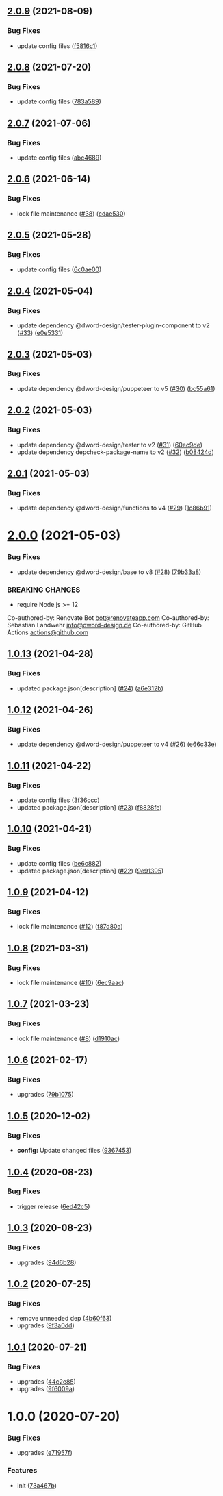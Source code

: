 ## [2.0.9](https://github.com/dword-design/vue-icon/compare/v2.0.8...v2.0.9) (2021-08-09)


### Bug Fixes

* update config files ([f5816c1](https://github.com/dword-design/vue-icon/commit/f5816c18ff39260d41dc4708d807fd8880f3a476))

## [2.0.8](https://github.com/dword-design/vue-icon/compare/v2.0.7...v2.0.8) (2021-07-20)


### Bug Fixes

* update config files ([783a589](https://github.com/dword-design/vue-icon/commit/783a5892fe7c189155c9daef60a2edf6b453da75))

## [2.0.7](https://github.com/dword-design/vue-icon/compare/v2.0.6...v2.0.7) (2021-07-06)


### Bug Fixes

* update config files ([abc4689](https://github.com/dword-design/vue-icon/commit/abc4689ead0ad8701f71fcc04fade86e3a30341d))

## [2.0.6](https://github.com/dword-design/vue-icon/compare/v2.0.5...v2.0.6) (2021-06-14)


### Bug Fixes

* lock file maintenance ([#38](https://github.com/dword-design/vue-icon/issues/38)) ([cdae530](https://github.com/dword-design/vue-icon/commit/cdae53098d783009fdffa2117e723cffbe7019a6))

## [2.0.5](https://github.com/dword-design/vue-icon/compare/v2.0.4...v2.0.5) (2021-05-28)


### Bug Fixes

* update config files ([6c0ae00](https://github.com/dword-design/vue-icon/commit/6c0ae003a168dfa8c58f816c4ba20c6d4d776d0d))

## [2.0.4](https://github.com/dword-design/vue-icon/compare/v2.0.3...v2.0.4) (2021-05-04)


### Bug Fixes

* update dependency @dword-design/tester-plugin-component to v2 ([#33](https://github.com/dword-design/vue-icon/issues/33)) ([e0e5331](https://github.com/dword-design/vue-icon/commit/e0e5331a9a0a0da4aa2e0e8e99774d940b60569e))

## [2.0.3](https://github.com/dword-design/vue-icon/compare/v2.0.2...v2.0.3) (2021-05-03)


### Bug Fixes

* update dependency @dword-design/puppeteer to v5 ([#30](https://github.com/dword-design/vue-icon/issues/30)) ([bc55a61](https://github.com/dword-design/vue-icon/commit/bc55a61ad4ccd0b77367b98361c6f642a75dd983))

## [2.0.2](https://github.com/dword-design/vue-icon/compare/v2.0.1...v2.0.2) (2021-05-03)


### Bug Fixes

* update dependency @dword-design/tester to v2 ([#31](https://github.com/dword-design/vue-icon/issues/31)) ([60ec9de](https://github.com/dword-design/vue-icon/commit/60ec9dec46fa749d82f5c40875507c5cc5cc03d8))
* update dependency depcheck-package-name to v2 ([#32](https://github.com/dword-design/vue-icon/issues/32)) ([b08424d](https://github.com/dword-design/vue-icon/commit/b08424d84510d1f4cc29271c020a75c7cf3ee7f1))

## [2.0.1](https://github.com/dword-design/vue-icon/compare/v2.0.0...v2.0.1) (2021-05-03)


### Bug Fixes

* update dependency @dword-design/functions to v4 ([#29](https://github.com/dword-design/vue-icon/issues/29)) ([1c86b91](https://github.com/dword-design/vue-icon/commit/1c86b91e64e9baa5590326cad84530d8590c11e5))

# [2.0.0](https://github.com/dword-design/vue-icon/compare/v1.0.13...v2.0.0) (2021-05-03)


### Bug Fixes

* update dependency @dword-design/base to v8 ([#28](https://github.com/dword-design/vue-icon/issues/28)) ([79b33a8](https://github.com/dword-design/vue-icon/commit/79b33a80f1c82b8b92435dc33e1e76e1ac929222))


### BREAKING CHANGES

* require Node.js >= 12

Co-authored-by: Renovate Bot <bot@renovateapp.com>
Co-authored-by: Sebastian Landwehr <info@dword-design.de>
Co-authored-by: GitHub Actions <actions@github.com>

## [1.0.13](https://github.com/dword-design/vue-icon/compare/v1.0.12...v1.0.13) (2021-04-28)


### Bug Fixes

* updated package.json[description] ([#24](https://github.com/dword-design/vue-icon/issues/24)) ([a6e312b](https://github.com/dword-design/vue-icon/commit/a6e312b549b9ebfed082ac133a5dd5ed6f721eae))

## [1.0.12](https://github.com/dword-design/vue-icon/compare/v1.0.11...v1.0.12) (2021-04-26)


### Bug Fixes

* update dependency @dword-design/puppeteer to v4 ([#26](https://github.com/dword-design/vue-icon/issues/26)) ([e66c33e](https://github.com/dword-design/vue-icon/commit/e66c33e1862b13a36cc300ca025b45ecc8f60579))

## [1.0.11](https://github.com/dword-design/vue-icon/compare/v1.0.10...v1.0.11) (2021-04-22)


### Bug Fixes

* update config files ([3f36ccc](https://github.com/dword-design/vue-icon/commit/3f36ccc828445f1a78960fe29ce987916098d7b2))
* updated package.json[description] ([#23](https://github.com/dword-design/vue-icon/issues/23)) ([f8828fe](https://github.com/dword-design/vue-icon/commit/f8828fe4a9f44f05850136567e8dffff043fa454))

## [1.0.10](https://github.com/dword-design/vue-icon/compare/v1.0.9...v1.0.10) (2021-04-21)


### Bug Fixes

* update config files ([be6c882](https://github.com/dword-design/vue-icon/commit/be6c88246180d6e6c24f2e45281d90b078c2ce10))
* updated package.json[description] ([#22](https://github.com/dword-design/vue-icon/issues/22)) ([9e91395](https://github.com/dword-design/vue-icon/commit/9e91395c5243155decd4d1f6a4539a0e4591e809))

## [1.0.9](https://github.com/dword-design/vue-icon/compare/v1.0.8...v1.0.9) (2021-04-12)


### Bug Fixes

* lock file maintenance ([#12](https://github.com/dword-design/vue-icon/issues/12)) ([f87d80a](https://github.com/dword-design/vue-icon/commit/f87d80ac224533ed751d4101e783e723ad7caa38))

## [1.0.8](https://github.com/dword-design/vue-icon/compare/v1.0.7...v1.0.8) (2021-03-31)


### Bug Fixes

* lock file maintenance ([#10](https://github.com/dword-design/vue-icon/issues/10)) ([6ec9aac](https://github.com/dword-design/vue-icon/commit/6ec9aaccab9c047ceffc27763689440f2588080c))

## [1.0.7](https://github.com/dword-design/vue-icon/compare/v1.0.6...v1.0.7) (2021-03-23)


### Bug Fixes

* lock file maintenance ([#8](https://github.com/dword-design/vue-icon/issues/8)) ([d1910ac](https://github.com/dword-design/vue-icon/commit/d1910ac9f64e0fca91b8cad95dd1925354ecfe4d))

## [1.0.6](https://github.com/dword-design/vue-icon/compare/v1.0.5...v1.0.6) (2021-02-17)


### Bug Fixes

* upgrades ([79b1075](https://github.com/dword-design/vue-icon/commit/79b1075b9644fbd9280e5d28f911f747606ca673))

## [1.0.5](https://github.com/dword-design/vue-icon/compare/v1.0.4...v1.0.5) (2020-12-02)


### Bug Fixes

* **config:** Update changed files ([9367453](https://github.com/dword-design/vue-icon/commit/9367453a50f8077986a6a45dacea390fb549a8f1))

## [1.0.4](https://github.com/dword-design/vue-icon/compare/v1.0.3...v1.0.4) (2020-08-23)


### Bug Fixes

* trigger release ([6ed42c5](https://github.com/dword-design/vue-icon/commit/6ed42c5879d4be143421f259a7680dc620e3baf9))

## [1.0.3](https://github.com/dword-design/vue-icon/compare/v1.0.2...v1.0.3) (2020-08-23)


### Bug Fixes

* upgrades ([94d6b28](https://github.com/dword-design/vue-icon/commit/94d6b28e2eb4ab28df0c27ff4f2c23f5c734210a))

## [1.0.2](https://github.com/dword-design/vue-icon/compare/v1.0.1...v1.0.2) (2020-07-25)


### Bug Fixes

* remove unneeded dep ([4b60f63](https://github.com/dword-design/vue-icon/commit/4b60f638194ac0b3ce4dfa103b841242f62ac329))
* upgrades ([9f3a0dd](https://github.com/dword-design/vue-icon/commit/9f3a0dd9c8965cd0ca83fa441159f9f9ca55e926))

## [1.0.1](https://github.com/dword-design/vue-icon/compare/v1.0.0...v1.0.1) (2020-07-21)


### Bug Fixes

* upgrades ([44c2e85](https://github.com/dword-design/vue-icon/commit/44c2e8552c7d1da4816a5c682456d36b498fbeb0))
* upgrades ([9f6009a](https://github.com/dword-design/vue-icon/commit/9f6009aeb17171c240fe4c4fd8d0a7a79848d48d))

# 1.0.0 (2020-07-20)


### Bug Fixes

* upgrades ([e71957f](https://github.com/dword-design/vue-icon/commit/e71957f24cf4ff910a2b98f5f77069423f39a0f7))


### Features

* init ([73a467b](https://github.com/dword-design/vue-icon/commit/73a467bd5cea0cb7e54ddd98bbea6d81be946ef4))
